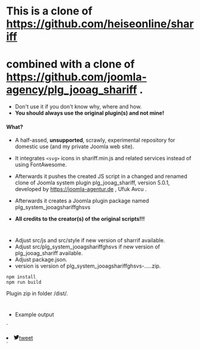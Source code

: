 # This is a clone of https://github.com/heiseonline/shariff 
# combined with a clone of https://github.com/joomla-agency/plg_jooag_shariff .

- Don't use it if you don't know why, where and how.
- **You should always use the original plugin(s) and not mine!**

#### What?
- A half-assed, **unsupported**, scrawly, experimental repository for domestic use (and my private Joomla web site).
- It integrates `<svg>` icons in shariff.min.js and related services instead of using FontAwesome.
- Afterwards it pushes the created JS script in a changed and renamed clone of Joomla system plugin plg_jooag_shariff, version 5.0.1, developed by https://joomla-agentur.de , Ufuk Avcu .
- Afterwards it creates a Joomla plugin package named plg_system_jooagshariffghsvs

- **All credits to the creator(s) of the original scripts!!!**

#

- Adjust src/js and src/style if new version of sharrif available.
- Adjust src/plg_system_jooagshariffghsvs if new version of plg_jooag_shariff available.
- Adjust package.json.
- version is version of plg_system_jooagshariffghsvs-.....zip.

```
npm install
npm run build
```

Plugin zip in folder /dist/.

#
- Example output

`
<li class="shariff-button twitter"><a href="https://twitter.com/intent/tweet?text=Dein%20Web%20mit%20Mehr!%20GHSVS%20Berlin%20Neuk%C3%B6lln%20-%20GHSVS-Dein%20Web%20mit%20Mehr&amp;url=https%3A%2F%2Frelaunch-bs3.ghsvs.de%2F" data-rel="popup" rel="nofollow" title="Bei Twitter teilen" role="button" aria-label="Bei Twitter teilen"><span class="svg-icon svgs_brands_twitter" aria-hidden="true"><svg viewBox="0 0 512 512" class="bi brands-twitter" fill="currentColor" xmlns="http://www.w3.org/2000/svg" width="1em" height="1em">  <path d="M459.37 151.716c.325 4.548.325 9.097.325 13.645 0 138.72-105.583 298.558-298.558 298.558-59.452 0-114.68-17.219-161.137-47.106 8.447.974 16.568 1.299 25.34 1.299 49.055 0 94.213-16.568 130.274-44.832-46.132-.975-84.792-31.188-98.112-72.772 6.498.974 12.995 1.624 19.818 1.624 9.421 0 18.843-1.3 27.614-3.573-48.081-9.747-84.143-51.98-84.143-102.985v-1.299c13.969 7.797 30.214 12.67 47.431 13.319-28.264-18.843-46.781-51.005-46.781-87.391 0-19.492 5.197-37.36 14.294-52.954 51.655 63.675 129.3 105.258 216.365 109.807-1.624-7.797-2.599-15.918-2.599-24.04 0-57.828 46.782-104.934 104.934-104.934 30.213 0 57.502 12.67 76.67 33.137 23.715-4.548 46.456-13.32 66.599-25.34-7.798 24.366-24.366 44.833-46.132 57.827 21.117-2.273 41.584-8.122 60.426-16.243-14.292 20.791-32.161 39.308-52.628 54.253z"></path></svg></span><span class="share_text">tweet</span></a></li>
`